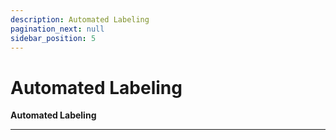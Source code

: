 ```yaml
---
description: Automated Labeling
pagination_next: null
sidebar_position: 5
---
```


# Automated Labeling

**Automated Labeling**
<hr />